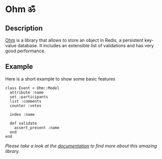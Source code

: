 Ohm ॐ
===========================

Description
-----------

[Ohm](http://www.github.com/soveran/ohm/tree/master) is a library that allows to store an object in Redis, a persistent key-value database. It includes an extensible list of validations and has very good performance.

Example
-------

Here is a short example to show some basic features

    class Event < Ohm::Model
      attribute :name
      set :participants
      list :comments
      counter :votes

      index :name

      def validate
        assert_present :name
      end
    end

*Please take a look at the [documentation](http://www.github.com/soveran/ohm/tree/master) to find more about this amazing library.*

